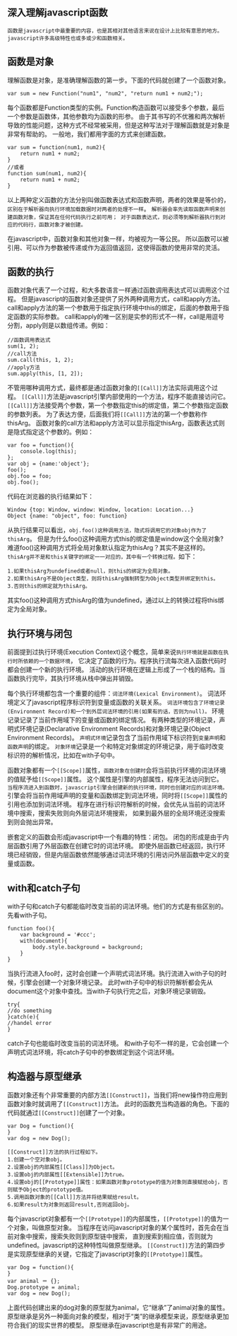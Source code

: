 ## 深入理解javascript函数

```
函数是javascript中最重要的内容，也是其相对其他语言来说在设计上比较有意思的地方。
javascript许多高级特性也或多或少和函数相关。
```

## 函数是对象
理解函数是对象，是准确理解函数的第一步。下面的代码就创建了一个函数对象。
```
var sum = new Function("num1", "num2", "return num1 + num2;");
```
每个函数都是Function类型的实例。Function构造函数可以接受多个参数，最后一个参数是函数体，其他参数均为函数的形参。
由于其书写的不优雅和两次解析导致的性能问题，这种方式不经常被采用，但是这种写法对于理解函数就是对象是非常有帮助的。
一般地，我们都用字面的方式来创建函数。
```
var sum = function(num1, num2){
    return num1 + num2;
}
//或者
function sum(num1, num2){
    return num1 + num2;
}
```
以上两种定义函数的方法分别叫做函数表达式和函数声明，两者的效果是等价的，
`区别在于解析器向执行环境加载数据时对两者的处理不一样`。
`解析器会率先读取函数声明来创建函数对象，保证其在任何代码执行之前可用；
对于函数表达式，则必须等到解析器执行到对应的代码行，函数对象才被创建。`

在javascript中，函数对象和其他对象一样，均被视为一等公民。
所以函数可以被引用、可以作为参数被传递或作为返回值返回，这使得函数的使用非常的灵活。

## 函数的执行
函数对象代表了一个过程，和大多数语言一样通过函数调用表达式可以调用这个过程。
但是javascript的函数对象还提供了另外两种调用方式，call和apply方法。
call和apply方法的第一个参数用于指定执行环境中this的绑定，后面的参数用于指定函数的实际参数。
call和apply的唯一区别是实参的形式不一样，call是用逗号分割，apply则是以数组传递。例如：
```
//函数调用表达式
sum(1, 2);
//call方法
sum.call(this, 1, 2);
//apply方法
sum.apply(this, [1, 2]);
```
不管用哪种调用方式，最终都是通过函数对象的`[[Call]]`方法实际调用这个过程。
`[[Call]]`方法是javascript引擎内部使用的一个方法，程序不能直接访问它。
`[[Call]]`方法接受两个参数，第一个参数指定this的绑定值，第二个参数指定函数的参数列表。
为了表达方便，后面我们将`[[Call]]`方法的第一个参数称作thisArg。
函数对象的call方法和apply方法可以显示指定thisArg，函数表达式则是隐式指定这个参数的。例如：
```
var foo = function(){
    console.log(this);
};
var obj = {name:'object'};
foo();
obj.foo = foo;
obj.foo();
```
代码在浏览器的执行结果如下：
```
Window {top: Window, window: Window, location: Location...}
Object {name: "object", foo: function}
```

从执行结果可以看出，`obj.foo()这种调用方法，隐式将调用它的对象obj作为了thisArg`。
但是为什么foo()这种调用方式this的绑定值是window这个全局对象?
难道foo()这种调用方式将全局对象默认指定为thisArg？其实不是这样的。
`thisArg并不是和this关键字的绑定一一对应的，其中有一个转换过程。`如下：
```
1.如果thisArg为undefined或者null，则this的绑定为全局对象。
2.如果thisArg不是Object类型，则将thisArg强制转型为Object类型并绑定到this。
3.否则this的绑定就为thisArg。
```
其实foo()这种调用方式thisArg的值为undefined，通过以上的转换过程将this绑定为全局对象。

## 执行环境与闭包
前面提到过执行环境(Execution Context)这个概念，简单来说`执行环境就是函数在执行时所依赖的一个数据环境`，
它决定了函数的行为。程序执行流每次进入函数代码时都会创建一个新的执行环境。
活动的执行环境在逻辑上形成了一个栈的结构。当函数执行完毕，其执行环境从栈中弹出并销毁。

每个执行环境都包含一个重要的组件：`词法环境(Lexical Environment)`。
词法环境定义了javascript程序标识符到变量或函数的关联关系。
`词法环境包含了环境记录(Environment Record)和一个到外层词法环境的引用(如果有的话，否则为null)。`
环境记录记录了当前作用域下的变量或函数的绑定情况。
有两种类型的环境记录，声明式环境记录(Declarative Environment Records)和对象环境记录(Object Environment Records)。
`声明式环境`记录包含了当前作用域下标识符到`变量声明`和`函数声明`的绑定。
`对象环境`记录是一个和特定对象绑定的环境记录，用于临时改变标识符的解析情况，比如在with子句中。

函数对象都有一个`[[Scope]]`属性，`函数对象在创建时`会将当前执行环境的词法环境的值赋予给`[[Scope]]`属性。
这个属性是引擎的内部属性，程序无法访问到它。
`当程序流进入到函数时，javascript引擎会创建新的执行环境，同时也创建对应的词法环境。`
引擎会将当前作用域声明的变量和函数绑定到词法环境，同时将`[[Scope]]`属性的引用也添加到词法环境。
程序在进行标识符解析的时候，会优先从当前的词法环境中搜索，搜索失败则向外层词法环境搜索，
如果到最外层的全局环境还没搜索到则会抛出异常。

嵌套定义的函数会形成javascript中一个有趣的特性：闭包。
闭包的形成是由于内层函数引用了外层函数在创建它时的词法环境。
即使外层函数已经返回，执行环境已经销毁，但是内层函数依然能够通过词法环境的引用访问外层函数中定义的变量或函数。

## with和catch子句
with子句和catch子句都能临时改变当前的词法环境。他们的方式是有些区别的。先看with子句。
```
function foo(){
    var background = '#ccc';
    with(document){
        body.style.background = background;
    }
}
```
当执行流进入foo时，这时会创建一个声明式词法环境。执行流进入with子句的时候，引擎会创建一个对象环境记录。
此时with子句中的标识符解析都会先从document这个对象中查找。当with子句执行完之后，对象环境记录销毁。

```
try{
//do something
}catch(e){
//handel error
}
```
catch子句也能临时改变当前的词法环境。
和with子句不一样的是，它会创建一个声明式词法环境，将catch子句中的参数绑定到这个词法环境。

## 构造器与原型继承
函数对象还有个非常重要的内部方法`[[Construct]]`，当我们将new操作符应用到函数对象时就调用了`[[Construct]]`方法。
此时的函数充当构造器的角色。下面的代码就通过`[[Construct]]`创建了一个对象。
```
var Dog = function(){
}
var dog = new Dog();
```

```
[[Construct]]方法的执行过程如下。
1.创建一个空对象obj。
2.设置obj的内部属性[[Class]]为Object。
3.设置obj的内部属性[[Extensible]]为true。
4.设置obj的[[Prototype]]属性：如果函数对象prototype的值为对象则直接赋给obj，否则赋予Object的prototype值。
5.调用函数对象的[[Call]]方法并将结果赋给result。
6.如果result为对象则返回result,否则返回obj。
```

每个javascript对象都有一个`[[Prototype]]`的内部属性，`[[Prototype]]`的值为一个对象，叫做原型对象。
当程序在访问javascript对象的某个属性时，首先会在当前对象中搜索，搜索失败则到原型链中搜索，
直到搜索到相应值，否则就为undefined。javascript的这种特性叫做原型继承。
`[[Construct]]`方法的第四步是实现原型继承的关键，它指定了javascript对象的`[[Prototype]]`属性。

```
var Dog = function(){
}
var animal ＝ {};
Dog.prototype = animal;
var dog = new Dog();
```
上面代码创建出来的dog对象的原型就为animal，它“继承”了animal对象的属性。
原型继承是另外一种面向对象的模型，相对于“类”的继承模型来说，原型继承更加符合我们的现实世界的模型。
原型继承在javascript也是有非常广的用途。